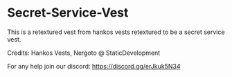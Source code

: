 # Secret-Service-Vest
This is a retextured vest from hankos vests retextured to be a secret service vest.

Credits: Hankos Vests, Nergoto @ StaticDevelopment

For any help join our discord: https://discord.gg/erJkuk5N34

